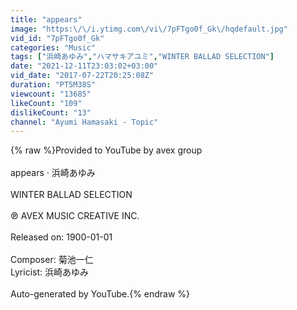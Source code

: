 ```yaml
---
title: "appears"
image: "https:\/\/i.ytimg.com\/vi\/7pFTgo0f_Gk\/hqdefault.jpg"
vid_id: "7pFTgo0f_Gk"
categories: "Music"
tags: ["浜崎あゆみ","ハマサキアユミ","WINTER BALLAD SELECTION"]
date: "2021-12-11T23:03:02+03:00"
vid_date: "2017-07-22T20:25:08Z"
duration: "PT5M38S"
viewcount: "13685"
likeCount: "109"
dislikeCount: "13"
channel: "Ayumi Hamasaki - Topic"
---
```

{% raw %}Provided to YouTube by avex group<br /><br />appears · 浜崎あゆみ<br /><br />WINTER BALLAD SELECTION<br /><br />℗ AVEX MUSIC CREATIVE INC.<br /><br />Released on: 1900-01-01<br /><br />Composer: 菊池一仁<br />Lyricist: 浜崎あゆみ<br /><br />Auto-generated by YouTube.{% endraw %}
